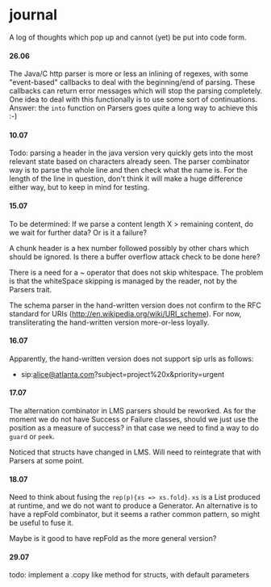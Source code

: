 journal
=======

A log of thoughts which pop up and cannot (yet) be put into code form.

#### 26.06

The Java/C http parser is more or less an inlining of regexes,
with some "event-based" callbacks to deal with the beginning/end
of parsing. These callbacks can return error messages which will
stop the parsing completely.
One idea to deal with this functionally is to use some sort of
continuations.
Answer: the `into` function on Parsers goes quite a long
way to achieve this :-)

#### 10.07

Todo: parsing a header in the java version very quickly gets into the
most relevant state based on characters already seen. The parser combinator
way is to parse the whole line and then check what the name is. For the length
of the line in question, don't think it will make a huge difference either way,
but to keep in mind for testing.

#### 15.07

To be determined: If we parse a content length X > remaining content, do we wait
for further data? Or is it a failure?

A chunk header is a hex number followed possibly by other chars which should
be ignored. Is there a buffer overflow attack check to be done here?

There is a need for a ~ operator that does not skip whitespace. The problem is
that the whiteSpace skipping is managed by the reader, not by the Parsers trait.

The schema parser in the hand-written version does not confirm to the RFC standard
for URIs (http://en.wikipedia.org/wiki/URI_scheme). For now, transliterating the
hand-written version more-or-less loyally.

#### 16.07

Apparently, the hand-written version does not support sip urls as follows:
 - sip:alice@atlanta.com?subject=project%20x&priority=urgent

#### 17.07

The alternation combinator in LMS parsers should be reworked. As for
the moment we do not have Success or Failure classes, should we just
use the position as a measure of success? in that case we need to
find a way to do `guard` or `peek`.

Noticed that structs have changed in LMS. Will need to reintegrate that with Parsers at some point.

#### 18.07

Need to think about fusing the `rep(p){xs => xs.fold}`. `xs` is a
List produced at runtime, and we do not want to produce a
Generator. An alternative is to have a repFold combinator, but it
seems a rather common pattern, so might be useful to fuse it.

Maybe is it good to have repFold as the more general version?

#### 29.07

todo: implement a .copy like method for structs, with default parameters